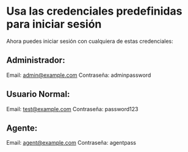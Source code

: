 # Usa las credenciales predefinidas para iniciar sesión
Ahora puedes iniciar sesión con cualquiera de estas credenciales:

## Administrador:

Email: admin@example.com
Contraseña: adminpassword


## Usuario Normal:

Email: test@example.com
Contraseña: password123


## Agente:

Email: agent@example.com
Contraseña: agentpass